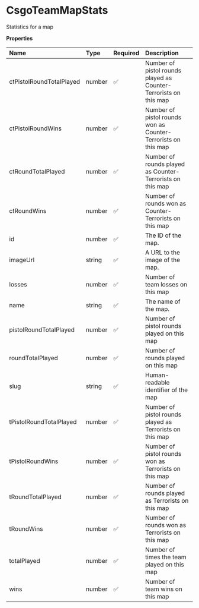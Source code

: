 # CsgoTeamMapStats

Statistics for a map

**Properties**

| Name                     | Type   | Required | Description                                                      |
| :----------------------- | :----- | :------- | :--------------------------------------------------------------- |
| ctPistolRoundTotalPlayed | number | ✅       | Number of pistol rounds played as Counter-Terrorists on this map |
| ctPistolRoundWins        | number | ✅       | Number of pistol rounds won as Counter-Terrorists on this map    |
| ctRoundTotalPlayed       | number | ✅       | Number of rounds played as Counter-Terrorists on this map        |
| ctRoundWins              | number | ✅       | Number of rounds won as Counter-Terrorists on this map           |
| id                       | number | ✅       | The ID of the map.                                               |
| imageUrl                 | string | ✅       | A URL to the image of the map.                                   |
| losses                   | number | ✅       | Number of team losses on this map                                |
| name                     | string | ✅       | The name of the map.                                             |
| pistolRoundTotalPlayed   | number | ✅       | Number of pistol rounds played on this map                       |
| roundTotalPlayed         | number | ✅       | Number of rounds played on this map                              |
| slug                     | string | ✅       | Human-readable identifier of the map                             |
| tPistolRoundTotalPlayed  | number | ✅       | Number of pistol rounds played as Terrorists on this map         |
| tPistolRoundWins         | number | ✅       | Number of pistol rounds won as Terrorists on this map            |
| tRoundTotalPlayed        | number | ✅       | Number of rounds played as Terrorists on this map                |
| tRoundWins               | number | ✅       | Number of rounds won as Terrorists on this map                   |
| totalPlayed              | number | ✅       | Number of times the team played on this map                      |
| wins                     | number | ✅       | Number of team wins on this map                                  |

<!-- This file was generated by liblab | https://liblab.com/ -->
